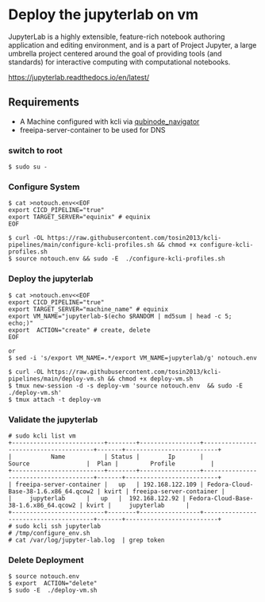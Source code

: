 # Deploy the jupyterlab on vm

JupyterLab is a highly extensible, feature-rich notebook authoring application and editing environment, and is a part of Project Jupyter, a large umbrella project centered around the goal of providing tools (and standards) for interactive computing with computational notebooks.

https://jupyterlab.readthedocs.io/en/latest/

## Requirements
* A Machine configured with kcli via [qubinode_navigator](https://github.com/tosin2013/qubinode_navigator)
* freeipa-server-container to be used for DNS

### switch to root
```
$ sudo su - 
```

### Configure System 
```
$ cat >notouch.env<<EOF
export CICD_PIPELINE="true" 
export TARGET_SERVER="equinix" # equinix 
EOF

$ curl -OL https://raw.githubusercontent.com/tosin2013/kcli-pipelines/main/configure-kcli-profiles.sh && chmod +x configure-kcli-profiles.sh
$ source notouch.env && sudo -E  ./configure-kcli-profiles.sh 
```

### Deploy the jupyterlab
```
$ cat >notouch.env<<EOF
export CICD_PIPELINE="true" 
export TARGET_SERVER="machine_name" # equinix 
export VM_NAME="jupyterlab-$(echo $RANDOM | md5sum | head -c 5; echo;)"
export  ACTION="create" # create, delete
EOF

or 
$ sed -i 's/export VM_NAME=.*/export VM_NAME=jupyterlab/g' notouch.env

$ curl -OL https://raw.githubusercontent.com/tosin2013/kcli-pipelines/main/deploy-vm.sh && chmod +x deploy-vm.sh
$ tmux new-session -d -s deploy-vm 'source notouch.env  && sudo -E  ./deploy-vm.sh'
$ tmux attach -t deploy-vm
```

### Validate the jupyterlab
```tmux attach -t deploy-vm
# sudo kcli list vm 
+--------------------------+--------+-----------------+---------------------------------------+-------+--------------------------+
|           Name           | Status |        Ip       |                 Source                |  Plan |         Profile          |
+--------------------------+--------+-----------------+---------------------------------------+-------+--------------------------+
| freeipa-server-container |   up   | 192.168.122.109 | Fedora-Cloud-Base-38-1.6.x86_64.qcow2 | kvirt | freeipa-server-container |
|     jupyterlab      |   up   |  192.168.122.92 | Fedora-Cloud-Base-38-1.6.x86_64.qcow2 | kvirt |     jupyterlab      |
+--------------------------+--------+-----------------+---------------------------------------+-------+--------------------------+
# sudo kcli ssh jupyterlab
# /tmp/configure_env.sh
# cat /var/log/jupyter-lab.log  | grep token
```

### Delete Deployment 
```
$ source notouch.env
$ export  ACTION="delete" 
$ sudo -E  ./deploy-vm.sh
```